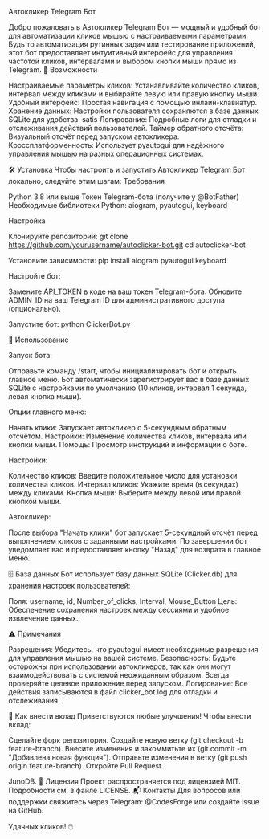 Автокликер Telegram Бот

Добро пожаловать в Автокликер Telegram Бот — мощный и удобный бот для автоматизации кликов мышью с настраиваемыми параметрами. Будь то автоматизация рутинных задач или тестирование приложений, этот бот предоставляет интуитивный интерфейс для управления частотой кликов, интервалами и выбором кнопки мыши прямо из Telegram.
🚀 Возможности

Настраиваемые параметры кликов: Устанавливайте количество кликов, интервал между кликами и выбирайте левую или правую кнопку мыши.
Удобный интерфейс: Простая навигация с помощью инлайн-клавиатур.
Хранение данных: Настройки пользователя сохраняются в базе данных SQLite для удобства. satis
Логирование: Подробные логи для отладки и отслеживания действий пользователей.
Таймер обратного отсчёта: Визуальный отсчёт перед запуском автокликера.
Кроссплатформенность: Использует pyautogui для надёжного управления мышью на разных операционных системах.

🛠 Установка
Чтобы настроить и запустить Автокликер Telegram Бот локально, следуйте этим шагам:
Требования

Python 3.8 или выше
Токен Telegram-бота (получите у @BotFather)
Необходимые библиотеки Python: aiogram, pyautogui, keyboard

Настройка

Клонируйте репозиторий:
git clone https://github.com/yourusername/autoclicker-bot.git
cd autoclicker-bot


Установите зависимости:
pip install aiogram pyautogui keyboard


Настройте бот:

Замените API_TOKEN в коде на ваш токен Telegram-бота.
Обновите ADMIN_ID на ваш Telegram ID для административного доступа (опционально).


Запустите бот:
python ClickerBot.py



📖 Использование

Запуск бота:

Отправьте команду /start, чтобы инициализировать бот и открыть главное меню.
Бот автоматически зарегистрирует вас в базе данных SQLite с настройками по умолчанию (10 кликов, интервал 1 секунда, левая кнопка мыши).


Опции главного меню:

Начать клики: Запускает автокликер с 5-секундным обратным отсчётом.
Настройки: Изменение количества кликов, интервала или кнопки мыши.
Помощь: Просмотр инструкций и информации о боте.


Настройки:

Количество кликов: Введите положительное число для установки количества кликов.
Интервал кликов: Укажите время (в секундах) между кликами.
Кнопка мыши: Выберите между левой или правой кнопкой мыши.


Автокликер:

После выбора "Начать клики" бот запускает 5-секундный отсчёт перед выполнением кликов с заданными настройками.
По завершении бот уведомляет вас и предоставляет кнопку "Назад" для возврата в главное меню.



🗄 База данных
Бот использует базу данных SQLite (Clicker.db) для хранения настроек пользователей:

Поля: username, id, Number_of_clicks, Interval, Mouse_Button
Цель: Обеспечение сохранения настроек между сессиями и удобное извлечение данных.

⚠️ Примечания

Разрешения: Убедитесь, что pyautogui имеет необходимые разрешения для управления мышью на вашей системе.
Безопасность: Будьте осторожны при использовании автокликеров, так как они могут взаимодействовать с системой неожиданным образом. Всегда проверяйте целевое приложение перед запуском.
Логирование: Все действия записываются в файл clicker_bot.log для отладки и отслеживания.

🤝 Как внести вклад
Приветствуются любые улучшения! Чтобы внести вклад:

Сделайте форк репозитория.
Создайте новую ветку (git checkout -b feature-branch).
Внесите изменения и закоммитьте их (git commit -m "Добавлена новая функция").
Отправьте изменения в ветку (git push origin feature-branch).
Откройте Pull Request.

 JunoDB.
📜 Лицензия
Проект распространяется под лицензией MIT. Подробности см. в файле LICENSE.
📬 Контакты
Для вопросов или поддержки свяжитесь через Telegram: @CodesForge или создайте issue на GitHub.


Удачных кликов! 🖱️
